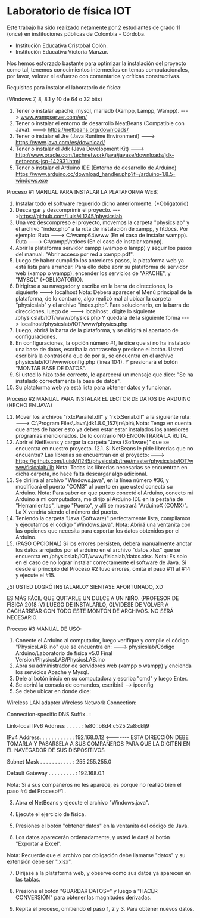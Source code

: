 # Laboratorio de física IOT
Este trabajo ha sido realizado netamente por 2 estudiantes de grado 11 (once) en instituciones públicas de Colombia - Córdoba.
- Institución Educativa Cristobal Colón.
- Institución Educativa Victoria Manzur.

Nos hemos esforzado bastante para optimizar la instalación del proyecto como tal, tenemos conocimientos intermedios en temas computacionales, por favor, valorar el esfuerzo con comentarios y críticas constructivas.


Requisitos para instalar el laboratorio de física:

(Windows 7, 8, 8.1 y 10 de 64 o 32 bits)

1. Tener o instalar apache, mysql, mariadb (Xampp, Lampp, Wampp).
---> www.wampserver.com/en/
2. Tener o instalar el entorno de desarrollo NeatBeans (Compatible con Java).
---> https://netbeans.org/downloads/
3. Tener o instalar el Jre (Java Runtime Environment)
---> https://www.java.com/es/download/
4. Tener o instalar el Jdk (Java Development Kit)
---> http://www.oracle.com/technetwork/java/javase/downloads/jdk-netbeans-jsp-142931.html
5. Tener o instalar el Arduino IDE (Entorno de desarrollo de Arduino) https://www.arduino.cc/download_handler.php?f=/arduino-1.8.5-windows.exe

Proceso #1
MANUAL PARA INSTALAR LA PLATAFORMA WEB:

1. Instalar todo el software requerido dicho anteriormente. (*Obligatorio)
2. Descargar y descomprimir el proyecto.
--->https://github.com/LuisMi1245/physicslab
3. Una vez descompreso el proyecto, movemos la carpeta "physicslab" y el archivo "index.php" a la ruta de instalación de xampp, y htdocs. Por ejemplo:
Ruta --->  C:\wamp64\www  (En el caso de instalar wampp).
Ruta --->  C:\xampp\htdocs  (En el caso de instalar xampp).
4. Abrir la plataforma servidor xampp (wampp o lampp) y seguir los pasos del manual: "Abrir acceso por red a xampp.pdf".
5. Luego de haber cumplido los anteriores pasos, la plataforma web ya está lista para arrancar. Para ello debe abrir su plataforma de servidor web (xampp o wampp), encender los servicios de "APACHE", y "MYSQL" (*OBLIGATORIO).
6. Dirigirse a su navegador y escriba en la barra de direcciones, lo siguiente ---> localhost 
Nota: Deberá aparecer el Menú principal de la plataforma, de lo contrario, algo realizó mal al ubicar la carpeta "physicslab" y el archivo "index.php".
Para solucionarlo, en la barra de direcciones, luego de ---> localhost , digite lo siguiente  /physicslab/IOT/www/physics.php
Y quedará de la siguiente forma ---> localhost/physicslab/IOT/www/physics.php
7. Luego, abrirá la barra de la plataforma, y se dirigirá al apartado de configuraciones.
8. En configuraciones, la opción número #1, le dice que si no ha instalado una base de datos, escriba la contraseña y presione el botón.
Usted escribirá la contraseña que de por sí, se encuentra en el archivo physicslab/IOT/www/config.php (línea 104). Y presionará el botón "MONTAR BASE DE DATOS".
9. Si usted lo hizo todo correcto, le aparecerá un mensaje que dice: "Se ha instalado correctamente la base de datos".
10. Su plataforma web ya está lista para obtener datos y funcionar.

Proceso #2
MANUAL PARA INSTALAR EL LECTOR DE DATOS DE ARDUINO (HECHO EN JAVA)

11. Mover los archivos "rxtxParallel.dll" y "rxtxSerial.dll" a la siguiente ruta:
---> C:\Program Files\Java\jdk1.8.0_152\jre\bin\ 
Nota: Tenga en cuenta que antes de hacer esto ya deben estar estar instalados los anteriores programas mencionados. De lo contrario NO ENCONTRARÁ LA RUTA. 
12. Abrir el NetBeans y cargar la carpeta "Java (Software)" que se encuentra en nuestro proyecto.
12.1. Si NetBeans le pide librerias que no encuentra? Las librerias se encuentran en el proyecto:
---> https://github.com/LuisMi1245/physicslab/tree/master/physicslab/IOT/www/fisicalab/lib
Nota: Todas las librerias necesarias se encuentran en dicha carpeta, no hace falta descargar algo adicional.
13. Se dirijirá al archivo "Windows.java", en la línea número #36, y modificará el puerto "COM3" al puerto en que usted conectó su Arduino.
Nota: Para saber en que puerto conecté el Arduino, conecto mi Arduino a mi computadora, me dirijo al Arduino IDE en la pestaña de "Herramientas", luego "Puerto", y allí se mostrará "ArduinoX (COMX)". La X vendría siendo el número del puerto.
14. Teniendo la carpeta "Java (Software)" perfectamente lista, compilamos y ejecutamos el código "Windows.java". 
Nota: Abrirá una ventanita con las opciones que necesita para exportar los datos obtenidos por el Arduino.
15. (PASO OPCIONAL) Si los errores persisten, deberá manualmente anotar los datos arrojados por el arduino en el archivo "datos.xlsx" que se encuentra en /physicslab/IOT/www/fisicalab/datos.xlsx.
Nota: Es solo en el caso de no lograr instalar correctamente el software de Java. Si desde el principio del Proceso #2 tuvo errores, omita el paso #11 al #14 y ejecute el #15.



¿SI USTED LOGRÓ INSTALARLO? SIENTASE AFORTUNADO, XD

ES MÁS FÁCIL QUE QUITARLE UN DULCE A UN NIÑO. (PROFESOR DE FÍSICA 2018 :V)
LUEGO DE INSTALARLO, OLVIDESE DE VOLVER A CACHARREAR CON TODO ESTE MONTÓN DE ARCHIVOS. NO SERÁ NECESARIO.


Proceso #3
MANUAL DE USO:

1. Conecte el Arduino al computador, luego verifique y compile el código "PhysicsLAB.ino" que se encuentra en:
---> physicslab/Código Arduino/Laboratorio de física v5.0 Final Version/PhysicsLAB/PhysicsLAB.ino
2. Abra su administrador de servidores web (xampp o wampp) y encienda los servicios Apache y Mysql.
3. Dele al botón inicio en su computadora y escriba "cmd" y luego Enter.
4. Se abrirá la consola de comandos, escribirá --> ipconfig
5. Se debe ubicar en donde dice:  

 Wireless LAN adapter Wireless Network Connection:

   Connection-specific DNS Suffix  . :
   
   Link-local IPv6 Address . . . . . : fe80::b8d4:c525:2a8:cklj9
   
   IPv4 Address. . . . . . . . . . . : 192.168.0.12       <------- ESTA DIRECCIÓN DEBE TOMARLA Y PASARSELA A SUS COMPAÑEROS PARA QUE LA DIGITEN EN EL NAVEGADOR DE SUS DISPOSITIVOS
                                                                   
   Subnet Mask . . . . . . . . . . . : 255.255.255.0
   
   Default Gateway . . . . . . . . . : 192.168.0.1


Nota: Si a sus compañeros no les aparece, es porque no realizó bien el paso #4 del Proceso#1 .

3. Abra el NetBeans y ejecute el archivo "Windows.java".

4. Ejecute el ejercicio de física. 

5. Presiones el botón "obtener datos" en la ventanita del código de Java.

6. Los datos aparecerán ordenadamente, y usted le dará al botón "Exportar a Excel".

Nota: Recuerde que el archivo por obligación debe llamarse "datos" y su extensión debe ser ".xlsx".

7. Dirijase a la plataforma web, y observe como sus datos ya aparecen en las tablas.

8. Presione el botón "GUARDAR DATOS*" y luego a "HACER CONVERSIÓN" para obtener las magnitudes derivadas.

9. Repita el proceso, omitiendo el paso 1, 2 y 3. Para obtener nuevos datos.


